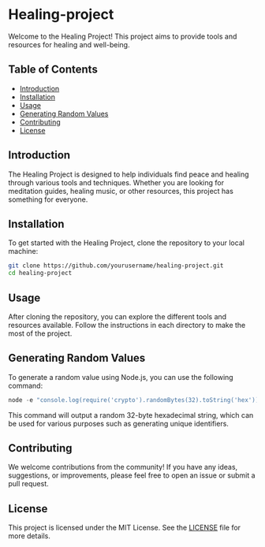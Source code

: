 # Healing-project

Welcome to the Healing Project! This project aims to provide tools and resources for healing and well-being.

## Table of Contents

- [Introduction](#introduction)
- [Installation](#installation)
- [Usage](#usage)
- [Generating Random Values](#generating-random-values)
- [Contributing](#contributing)
- [License](#license)

## Introduction

The Healing Project is designed to help individuals find peace and healing through various tools and techniques. Whether you are looking for meditation guides, healing music, or other resources, this project has something for everyone.

## Installation

To get started with the Healing Project, clone the repository to your local machine:

```sh
git clone https://github.com/yourusername/healing-project.git
cd healing-project
```

## Usage

After cloning the repository, you can explore the different tools and resources available. Follow the instructions in each directory to make the most of the project.

## Generating Random Values

To generate a random value using Node.js, you can use the following command:

```js
node -e "console.log(require('crypto').randomBytes(32).toString('hex'))"
```

This command will output a random 32-byte hexadecimal string, which can be used for various purposes such as generating unique identifiers.

## Contributing

We welcome contributions from the community! If you have any ideas, suggestions, or improvements, please feel free to open an issue or submit a pull request.

## License

This project is licensed under the MIT License. See the [LICENSE](LICENSE) file for more details.